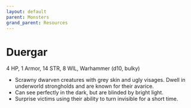 ```yaml
---
layout: default
parent: Monsters
grand_parent: Resources
---
```


# Duergar

4 HP, 1 Armor, 14 STR, 8 WIL, Warhammer (d10, bulky)

- Scrawny dwarven creatures with grey skin and ugly visages.   Dwell in underworld strongholds and are known for their avarice.
- Can see perfectly in the dark, but are blinded by bright light.
- Surprise victims using their ability to turn invisible for a short time.


